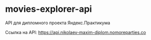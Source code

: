 # movies-explorer-api

API для дипломного проекта Яндекс.Практикума

Ссылка на API: https://api.nikolaev-maxim-diplom.nomoreparties.co
